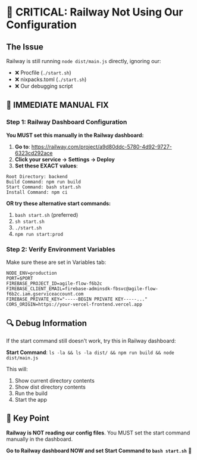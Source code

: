 # 🚨 CRITICAL: Railway Not Using Our Configuration

## The Issue
Railway is still running `node dist/main.js` directly, ignoring our:
- ❌ Procfile (`./start.sh`)
- ❌ nixpacks.toml (`./start.sh`)
- ❌ Our debugging script

## 🎯 IMMEDIATE MANUAL FIX

### Step 1: Railway Dashboard Configuration
**You MUST set this manually in the Railway dashboard:**

1. **Go to**: https://railway.com/project/a9d80ddc-5780-4d92-9727-6323cd292ace
2. **Click your service → Settings → Deploy**
3. **Set these EXACT values**:

```
Root Directory: backend
Build Command: npm run build
Start Command: bash start.sh
Install Command: npm ci
```

**OR try these alternative start commands:**

1. `bash start.sh` (preferred)
2. `sh start.sh` 
3. `./start.sh`
4. `npm run start:prod`

### Step 2: Verify Environment Variables
Make sure these are set in Variables tab:
```
NODE_ENV=production
PORT=$PORT
FIREBASE_PROJECT_ID=agile-flow-f6b2c
FIREBASE_CLIENT_EMAIL=firebase-adminsdk-fbsvc@agile-flow-f6b2c.iam.gserviceaccount.com
FIREBASE_PRIVATE_KEY="-----BEGIN PRIVATE KEY-----..."
CORS_ORIGIN=https://your-vercel-frontend.vercel.app
```

## 🔍 Debug Information

If the start command still doesn't work, try this in Railway dashboard:

**Start Command**: `ls -la && ls -la dist/ && npm run build && node dist/main.js`

This will:
1. Show current directory contents
2. Show dist directory contents
3. Run the build
4. Start the app

## 🚨 Key Point

**Railway is NOT reading our config files**. You MUST set the start command manually in the dashboard.

**Go to Railway dashboard NOW and set Start Command to `bash start.sh`** 🚀
